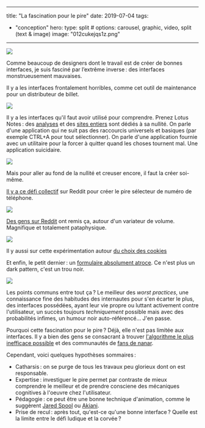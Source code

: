 ---
title: "La fascination pour le pire"
date: 2019-07-04
tags:
  - "conception"
hero:
  type: split  # options: carousel, graphic, video, split (text & image)
  image: "012cukejqs1z.png"
  ---

![](/assets/images/012cukejqs1z.png)

Comme beaucoup de designers dont le travail est de créer de bonnes interfaces, je suis fasciné par l’extrême inverse : des interfaces monstrueusement mauvaises.

Il y a les interfaces frontalement horribles, comme cet outil de maintenance pour un distributeur de billet.

![](/assets/images/ecoatm.jpg)

Il y a les interfaces qu'il faut avoir utilisé pour comprendre. Prenez Lotus Notes : des [analyses](http://hallofshame.gp.co.at/lotus.htm) et des [sites entiers](https://web.archive.org/web/20120222220218/http://lotusnotessucks.4t.com/lnEnd.html) sont dédiés à sa nullité. On parle d'une application qui ne suit pas des raccourcis universels et basiques (par exemple CTRL+A pour tout sélectionner). On parle d'une application fournie avec un utilitaire pour la forcer à quitter quand les choses tournent mal. Une application suicidaire.

![](/assets/images/Cylu1iUXUAArxc5.jpg)

Mais pour aller au fond de la nullité et creuser encore, il faut la créer soi-même.

[Il y a ce défi collectif](https://imgur.com/a/4f3XB#uBlNJV3) sur Reddit pour créer le pire sélecteur de numéro de téléphone.

![](/assets/images/pugHH9i.gif)

[Des gens sur Reddit](https://www.designernews.co/stories/84443-redditors-design-worst-volume-sliders-possible) ont remis ça, autour d'un variateur de volume. Magnifique et totalement pataphysique.

![](/assets/images/PassionateOddballBlueandgoldmackaw.gif)

Il y aussi sur cette expérimentation autour [du choix des cookies](https://twitter.com/kevinvennitti/status/1144293130222624768?s=20)

Et enfin, le petit dernier : un [formulaire absolument atroce](https://userinyerface.com/game.html). Ce n'est plus un dark pattern, c'est un trou noir.

![](/assets/images/2019-07-04_00h19_54.jpg)

Les points communs entre tout ça ? Le meilleur des _worst practices_, une connaissance fine des habitudes des internautes pour s'en écarter le plus, des interfaces possédées, ayant leur vie propre ou luttant activement contre l'utilisateur, un succès toujours _techniquement_ possible mais avec des probabilités infimes, un humour noir auto-référencé... J'en passe.

Pourquoi cette fascination pour le pire ? Déjà, elle n'est pas limitée aux interfaces. Il y a bien des gens se consacrant à trouver [l'algorithme le plus inefficace possible](https://www.freecodecamp.org/news/optimizing-inefficiency-human-folly-and-the-quest-for-the-worst-sorting-algorithm-c0ba7b32ffd/) et des communautés de [fans de nanar](http://www.nanarland.com/Chroniques/top25.php).

Cependant, voici quelques hypothèses sommaires :

- Catharsis : on se purge de tous les travaux peu glorieux dont on est responsable.
- Expertise : investiguer le pire permet par contraste de mieux comprendre le meilleur et de prendre consciene des mécaniques cognitives à l'oeuvre chez l'utilisateur.
- Pédagogie : ce peut être une bonne technique d'animation, comme le suggèrent [Jared Spool](https://articles.uie.com/despicable-design-when-going-evil-is-the-perfect-technique/ ) ou [Akiani](https://uxdevil.akiani.fr/).
- Prise de recul : après tout, qu'est-ce qu'une bonne interface ? Quelle est la limite entre le défi ludique et la corvée ?
